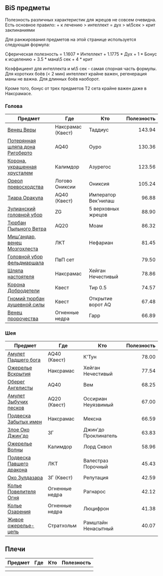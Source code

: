 ## BiS предметы
Полезность различных характеристик для жрецов не совсем очевидна. 
Есть основное правило: + к лечению > интеллект = дух > м\5сек > крит заклинаниями

Для ранжирования предметов на этой странице используется следующая формула:

Сферическая полезность = 1.1607 * Интеллект + 1.1775 * Дух + 1 * Бонус к исцелению + 3.5 * мана\5 сек + 4 * крит

Коэффициент для интеллекта и м\5 сек - самая спорная часть формулы. 
Для коротких боёв (< 2 мин) интеллект крайне важен, регенерация маны не важна. Для длинных боёв наоборот. 

Кроме того, бонус от трех предметов Т2 сета крайне важен даже в Наксрамасе.

### Голова

| Предмет | Где | Кто | Полезность |
| ------- | ---- | ----|  ----:|
|[Венец Веры](https://ru.classic.wowhead.com/item=22514)| Наксрамас (Квест) | Таддиус | 143.94 |
|[Потерянная шляпа дона Ригоберто](https://ru.classic.wowhead.com/item=21615)| AQ40 | Оуро | 130.36 |
|[Корона, украшенная хрусталем](https://ru.classic.wowhead.com/item=19132)| Калимдор | Азурегос | 123.56 |
|[Ореол превосходства](https://ru.classic.wowhead.com/item=16921)| Логово Ониксии | Ониксия | 105.24 |
|[Тиара Оракула](https://ru.classic.wowhead.com/item=21348)| AQ40 (Квест) | Император Век'нилаш | 96.88 |
|[Зулианский головной убор](https://ru.classic.wowhead.com/item=22720)| ZG | 5 верховных жрецов | 88.90 |
|[Тюрбан Пыльного Ветра](https://ru.classic.wowhead.com/item=21472)| AQ20 | Моам | 86.32 |
|[Миш'андар, венец Мозгохлеста](https://ru.classic.wowhead.com/item=19375)| ЛКТ | Нефариан | 81.45 |
|[Головной убор фельдмаршала](https://ru.classic.wowhead.com/item=17602)| ПвП сет |  | 79.50 |
|[Шляпа настоятеля](https://ru.classic.wowhead.com/item=23035)| Наксрамас | Хейган Нечестивый | 78.86 |
|[Корона Добродетели](https://ru.classic.wowhead.com/item=22080)| Квест | Тир 0.5 | 74.57 |
|[Гномий тюрбан душевной силы](https://ru.classic.wowhead.com/item=21517)| Квест | Открытие ворот AQ | 67.48 |
|[Венец пророчества](https://ru.classic.wowhead.com/item=16813)| Огненные недра | Гарр | 66.89 |

### Шея

| Предмет | Где | Кто | Полезность |
| ------- | ---- | ----|  ----:|
|[Амулет Падшего бога](https://ru.classic.wowhead.com/item=21712)| AQ40 (Квест) | К'Тун | 78.00 |
|[Ожерелье Вскрытия](https://ru.classic.wowhead.com/item=23036)| Наксрамас | Хейган Нечестивый | 77.54 |
|[Оберег Ангелисты](https://ru.classic.wowhead.com/item=21690)| AQ40 | Вем | 68.25 |
|[Амулет Зыбучих песков](https://ru.classic.wowhead.com/item=21507)| AQ20 (Квест) | Оссириан Неуязвимый | 67.00 |
|[Подвеска Забытых имен](https://ru.classic.wowhead.com/item=22947)| Наксрамас | Мексна | 66.59 |
|[Злое Око Джин'до](https://ru.classic.wowhead.com/item=19885)| ЗГ | Джин'до Проклинатель | 63.83 |
|[Ожерелье Волны](https://ru.classic.wowhead.com/item=20685)| Калимдор | Лорд Сквол | 58.96 |
|[Подвеска Павшего дракона](https://ru.classic.wowhead.com/item=19371)| ЛКТ | Валестраз Порочный | 45.43 |
|[Око Зулдазара](https://ru.classic.wowhead.com/item=19593)| ЗГ (Квест) | Репутация | 42.59 |
|[Колье Повелителя Огня](https://ru.classic.wowhead.com/item=18814)| Огненные недра | Рагнарос | 42.12 |
|[Колье Озарения](https://ru.classic.wowhead.com/item=17109)| Огненные недра | Люцифрон | 41.38 |
|[Живое ожерелье-цепь](https://ru.classic.wowhead.com/item=18723)| Стратхольм | Рамштайн Ненасытный | 40.07 |

## Плечи
| Предмет | Где | Кто | Полезность |
| ------- | ---- | ----|  ----:|
|[]()|  |  |  |
|[]()|  |  |  |











<script>var whTooltips = {colorLinks: false, iconizeLinks: true, renameLinks: true};</script>
<script src="https://wow.zamimg.com/widgets/power.js"></script>

